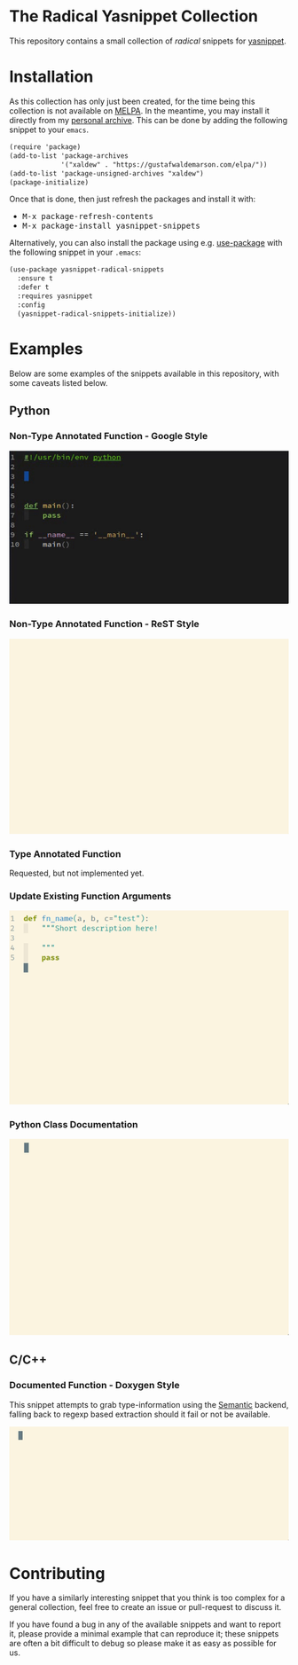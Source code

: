 # The Radical Yasnippet Collection

This repository contains a small collection of *radical* snippets for
[yasnippet](https://github.com/joaotavora/yasnippet).


# Installation

As this collection has only just been created, for the time being this
collection is not available on [MELPA](https://melpa.org/). In the meantime, you
may install it directly from my [personal
archive](https://gustafwaldemarson.com/elpa/). This can be done by adding the
following snippet to your `emacs`.


```emacs-lisp
(require 'package)
(add-to-list 'package-archives
             '("xaldew" . "https://gustafwaldemarson.com/elpa/"))
(add-to-list 'package-unsigned-archives "xaldew")
(package-initialize)
```

Once that is done, then just refresh the packages and install it with:

* <kbd>M-x package-refresh-contents</kbd>
* <kbd>M-x package-install yasnippet-snippets</kbd>


Alternatively, you can also install the package using e.g.
[use-package](https://github.com/jwiegley/use-package) with the following
snippet in your `.emacs`:

```
(use-package yasnippet-radical-snippets
  :ensure t
  :defer t
  :requires yasnippet
  :config
  (yasnippet-radical-snippets-initialize))
```

# Examples

Below are some examples of the snippets available in this repository, with some
caveats listed below.

## Python

### Non-Type Annotated Function - Google Style

![Google Python Style](./img/fn_google_docstring.gif)

### Non-Type Annotated Function - ReST Style

![ReST Python Style](./img/fn_rest_docstring.gif)

### Type Annotated Function

Requested, but not implemented yet.

### Update Existing Function Arguments

![ReST Python Update](./img/fn_rest_update.gif)

### Python Class Documentation

![Python Class Documentation](./img/class_rest.gif)

## C/C++

### Documented Function - Doxygen Style

This snippet attempts to grab type-information using the
[Semantic](https://www.gnu.org/software/emacs/manual/html_node/emacs/Semantic.html)
backend, falling back to regexp based extraction should it fail or not be
available.

![C++ Function Doxygen](./img/cxx_fn_doxygen.gif)

# Contributing

If you have a similarly interesting snippet that you think is too complex for a
general collection, feel free to create an issue or pull-request to discuss it.

If you have found a bug in any of the available snippets and want to report it,
please provide a minimal example that can reproduce it; these snippets are often
a bit difficult to debug so please make it as easy as possible for us.
